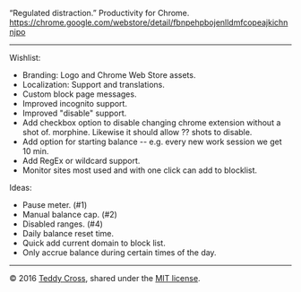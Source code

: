 “Regulated distraction.” Productivity for Chrome. https://chrome.google.com/webstore/detail/fbnpehpbojenlldmfcopeajkichnnjpo

---

Wishlist:

* Branding: Logo and Chrome Web Store assets.
* Localization: Support and translations.
* Custom block page messages.
* Improved incognito support.
* Improved "disable" support.
* Add checkbox option to disable changing chrome extension without a shot of.
  morphine. Likewise it should allow ?? shots to disable.
* Add option for starting balance -- e.g. every new work session we get 10 min.
* Add RegEx or wildcard support.
* Monitor sites most used and with one click can add to blocklist.


Ideas:

* Pause meter. (#1)
* Manual balance cap. (#2)
* Disabled ranges. (#4)
* Daily balance reset time.
* Quick add current domain to block list.
* Only accrue balance during certain times of the day.

---

© 2016 [Teddy Cross](https://teddy.io), shared under the [MIT license](https://opensource.org/licenses/MIT).
